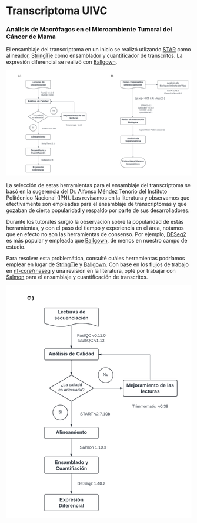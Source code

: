 # **Transcriptoma UIVC**
### **Análisis de Macrófagos en el Microambiente Tumoral del Cáncer de Mama**

El ensamblaje del transcriptoma en un inicio se realizó utlizando [STAR](https://github.com/alexdobin/STAR?tab=readme-ov-file) como alineador, [StringTie](https://ccb.jhu.edu/software/stringtie/) como ensamblador y cuantificador de transcritos. La  expresión diferencial se realizó con [Ballgown](https://www.bioconductor.org/packages/devel/bioc/vignettes/ballgown/inst/doc/ballgown.html). 

![Flujo de trabajo](flow_work.png)

La selección de estas herramientas para el ensamblaje del transcriptoma se basó en la sugerencia del Dr. Alfonso Méndez Tenorio del Instituto Politécnico Nacional (IPN). Las revisamos en la literatura y observamos que efectivamente son empleadas para el ensamblaje de transcriptomas y que gozaban de cierta popularidad y respaldo por parte de sus desarrolladores.

Durante los tutorales surgió la observación sobre la popularidad de estás herramientas, y con el paso del tiempo y experiencia en el área, notamos que en efecto no son las herramientas de consenso. Por ejemplo, [DESeq2](https://bioconductor.org/packages/release/bioc/html/DESeq2.html)  es más popular y empleada que [Ballgown]((https://www.bioconductor.org/packages/devel/bioc/vignettes/ballgown/inst/doc/ballgown.html)), de menos en nuestro campo de estudio.

Para resolver esta problemática, consulté cuáles herramientas podríamos emplear en lugar de [StringTie](https://ccb.jhu.edu/software/stringtie/) y [Ballgown](https://www.bioconductor.org/packages/devel/bioc/vignettes/ballgown/inst/doc/ballgown.html). Con base en los flujos de trabajo en [nf-core/rnaseq](https://nf-co.re/rnaseq/3.14.0/) y una revisión en la literatura, opté por trabajar con [Salmon](https://salmon.readthedocs.io/en/latest/) para el ensamblaje y  cuantificación de transcritos. 

![Flujo de trabajo con Salmon](flow_work_salmon.png)

